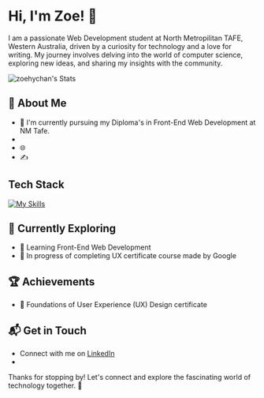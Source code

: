 # Hi, I'm Zoe! 👋

I am a passionate Web Development student at North Metropilitan TAFE, Western Australia, driven by a curiosity for technology and a love for writing. My journey involves delving into the world of computer science, exploring new ideas, and sharing my insights with the community.

![zoehychan's Stats](https://github-readme-stats.vercel.app/api?username=zoehychan&theme=vue-dark&show_icons=true&hide_border=true&count_private=true)

## 🚀 About Me

- 🔭 I'm currently pursuing my Diploma's in Front-End Web Development at NM Tafe.
-  
- 🌐 
- ✍️ 

## Tech Stack
[![My Skills](https://skillicons.dev/icons?i=js,html,css,ps)](https://skillicons.dev)

## 🌱 Currently Exploring

- 🚀 Learning Front-End Web Development
- 📝 In progress of completing UX certificate course made by Google
    

 ## 🏆 Achievements

- 🌟 Foundations of User Experience (UX) Design certificate

## 📬 Get in Touch

- Connect with me on [LinkedIn](https://www.linkedin.com/in/zoe-chan-16a478171/)
- 

Thanks for stopping by! Let's connect and explore the fascinating world of technology together. 🚀



<!--
**zoehychan/zoehychan** is a ✨ _special_ ✨ repository because its `README.md` (this file) appears on your GitHub profile.

Here are some ideas to get you started:

- 🔭 I’m currently working on ...
- 🌱 I’m currently learning ...
- 👯 I’m looking to collaborate on ...
- 🤔 I’m looking for help with ...
- 💬 Ask me about ...
- 📫 How to reach me: ...
- 😄 Pronouns: ...
- ⚡ Fun fact: ...
-->
